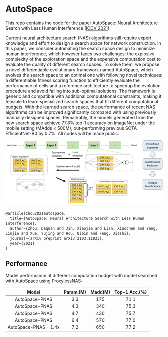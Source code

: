 # AutoSpace
This repo contains the code for the paper AutoSpace: Neural Architecture Search with Less Human Interference ([ICCV 2021](https://arxiv.org/abs/2103.11833))

Current neural architecture search (NAS) algorithms still require expert knowledge and effort to design a search space for network construction. In this paper, we consider automating the search space design to minimize human interference, which however faces two challenges: the explosive complexity of the exploration space and the expensive computation cost to evaluate the quality of different search spaces. To solve them, we propose a novel differentiable evolutionary framework named AutoSpace, which evolves the search space to an optimal one with following novel techniques: a differentiable fitness scoring function to efficiently evaluate the performance of cells and a reference architecture to speedup the evolution procedure and avoid falling into sub-optimal solutions. The framework is generic and compatible with additional computational constraints, making it feasible to learn specialized search spaces that fit different computational budgets. With the learned search space, the performance of recent NAS algorithms can be improved significantly compared with using previously manually designed spaces. Remarkably, the models generated from the new search space achieve 77.8% top-1 accuracy on ImageNet under the mobile setting (MAdds < 500M), out-performing previous SOTA EfficientNet-B0 by 0.7%. All codes will be made public.


<p align="center">
<img src="https://github.com/zhoudaquan/AutoSpace/blob/master/figures/pipeline.png" | width=800>
</p>

```
@article{zhou2021autospace,
  title={AutoSpace: Neural Architecture Search with Less Human Interference},
  author={Zhou, Daquan and Jin, Xiaojie and Lian, Xiaochen and Yang, Linjie and Xue, Yujing and Hou, Qibin and Feng, Jiashi},
  journal={arXiv preprint arXiv:2103.11833},
  year={2021}
}
```

## Performance
Model performance at different computation budget with model searched with AutoSpace using ProxylessNAS:

Model|Param.(M)|Madd(M)|Top-1 Acc.(%)
:---:|:---:|:---:|:---:
AutoSpace-PNAS|3.3|175|71.1
AutoSpace-PNAS|4.3|340|75.3
AutoSpace-PNAS|4.7|430|75.7
AutoSpace-PNAS|6.4|570|77.0
AutoSpace-PNAS - 1.4x|7.2|650|77.2
